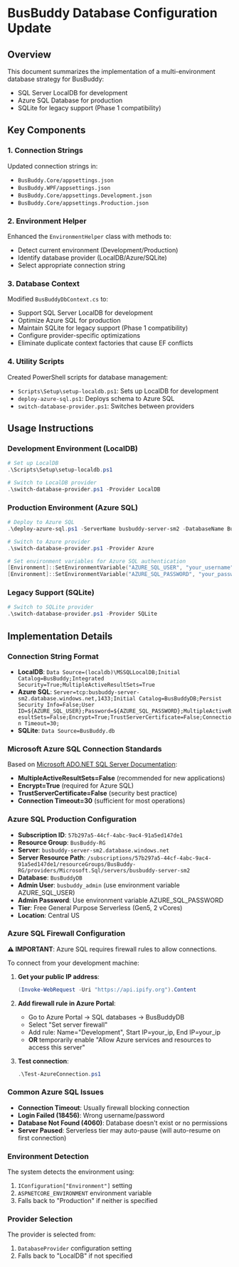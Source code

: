 # BusBuddy Database Configuration Update

## Overview
This document summarizes the implementation of a multi-environment database strategy for BusBuddy:
- SQL Server LocalDB for development
- Azure SQL Database for production
- SQLite for legacy support (Phase 1 compatibility)

## Key Components

### 1. Connection Strings
Updated connection strings in:
- `BusBuddy.Core/appsettings.json`
- `BusBuddy.WPF/appsettings.json`
- `BusBuddy.Core/appsettings.Development.json`
- `BusBuddy.Core/appsettings.Production.json`

### 2. Environment Helper
Enhanced the `EnvironmentHelper` class with methods to:
- Detect current environment (Development/Production)
- Identify database provider (LocalDB/Azure/SQLite)
- Select appropriate connection string

### 3. Database Context
Modified `BusBuddyDbContext.cs` to:
- Support SQL Server LocalDB for development
- Optimize Azure SQL for production
- Maintain SQLite for legacy support (Phase 1 compatibility)
- Configure provider-specific optimizations
- Eliminate duplicate context factories that cause EF conflicts

### 4. Utility Scripts
Created PowerShell scripts for database management:
- `Scripts\Setup\setup-localdb.ps1`: Sets up LocalDB for development
- `deploy-azure-sql.ps1`: Deploys schema to Azure SQL
- `switch-database-provider.ps1`: Switches between providers

## Usage Instructions

### Development Environment (LocalDB)
```powershell
# Set up LocalDB
.\Scripts\Setup\setup-localdb.ps1

# Switch to LocalDB provider
.\switch-database-provider.ps1 -Provider LocalDB
```

### Production Environment (Azure SQL)
```powershell
# Deploy to Azure SQL
.\deploy-azure-sql.ps1 -ServerName busbuddy-server-sm2 -DatabaseName BusBuddyDB -AdminUsername your_admin_username -ResourceGroup BusBuddy -CreateIfNotExists

# Switch to Azure provider
.\switch-database-provider.ps1 -Provider Azure

# Set environment variables for Azure SQL authentication
[Environment]::SetEnvironmentVariable("AZURE_SQL_USER", "your_username", "User")
[Environment]::SetEnvironmentVariable("AZURE_SQL_PASSWORD", "your_password", "User")
```

### Legacy Support (SQLite)
```powershell
# Switch to SQLite provider
.\switch-database-provider.ps1 -Provider SQLite
```

## Implementation Details

### Connection String Format
- **LocalDB**: `Data Source=(localdb)\MSSQLLocalDB;Initial Catalog=BusBuddy;Integrated Security=True;MultipleActiveResultSets=True`
- **Azure SQL**: `Server=tcp:busbuddy-server-sm2.database.windows.net,1433;Initial Catalog=BusBuddyDB;Persist Security Info=False;User ID=${AZURE_SQL_USER};Password=${AZURE_SQL_PASSWORD};MultipleActiveResultSets=False;Encrypt=True;TrustServerCertificate=False;Connection Timeout=30;`
- **SQLite**: `Data Source=BusBuddy.db`

### Microsoft Azure SQL Connection Standards
Based on [Microsoft ADO.NET SQL Server Documentation](https://learn.microsoft.com/en-us/sql/connect/ado-net/microsoft-ado-net-sql-server):
- **MultipleActiveResultSets=False** (recommended for new applications)
- **Encrypt=True** (required for Azure SQL)
- **TrustServerCertificate=False** (security best practice)
- **Connection Timeout=30** (sufficient for most operations)

### Azure SQL Production Configuration
- **Subscription ID**: `57b297a5-44cf-4abc-9ac4-91a5ed147de1`
- **Resource Group**: `BusBuddy-RG`
- **Server**: `busbuddy-server-sm2.database.windows.net`
- **Server Resource Path**: `/subscriptions/57b297a5-44cf-4abc-9ac4-91a5ed147de1/resourceGroups/BusBuddy-RG/providers/Microsoft.Sql/servers/busbuddy-server-sm2`
- **Database**: `BusBuddyDB`
- **Admin User**: `busbuddy_admin` (use environment variable AZURE_SQL_USER)
- **Admin Password**: Use environment variable AZURE_SQL_PASSWORD
- **Tier**: Free General Purpose Serverless (Gen5, 2 vCores)
- **Location**: Central US

### Azure SQL Firewall Configuration
**⚠️ IMPORTANT**: Azure SQL requires firewall rules to allow connections.

To connect from your development machine:
1. **Get your public IP address**:
   ```powershell
   (Invoke-WebRequest -Uri "https://api.ipify.org").Content
   ```

2. **Add firewall rule in Azure Portal**:
   - Go to Azure Portal → SQL databases → BusBuddyDB
   - Select "Set server firewall" 
   - Add rule: Name="Development", Start IP=your_ip, End IP=your_ip
   - **OR** temporarily enable "Allow Azure services and resources to access this server"

3. **Test connection**:
   ```powershell
   .\Test-AzureConnection.ps1
   ```

### Common Azure SQL Issues
- **Connection Timeout**: Usually firewall blocking connection
- **Login Failed (18456)**: Wrong username/password
- **Database Not Found (4060)**: Database doesn't exist or no permissions
- **Server Paused**: Serverless tier may auto-pause (will auto-resume on first connection)

### Environment Detection
The system detects the environment using:
1. `IConfiguration["Environment"]` setting
2. `ASPNETCORE_ENVIRONMENT` environment variable
3. Falls back to "Production" if neither is specified

### Provider Selection
The provider is selected from:
1. `DatabaseProvider` configuration setting
2. Falls back to "LocalDB" if not specified
